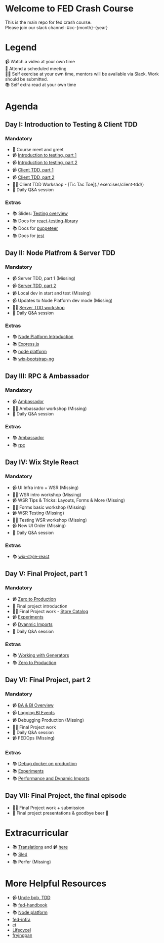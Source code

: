 # Welcome to FED Crash Course

This is the main repo for fed crash course.\
Please join our slack channel: #cc-{month}-{year} 

# Legend

📹 Watch a video at your own time\
📅 Attend a scheduled meeting\
🧑‍💻 Self exercise at your own time, mentors will be available via Slack. Work should be submitted.\
📚 Self extra read at your own time

# Agenda

## Day I: Introduction to Testing & Client TDD

### Mandatory
- 📅 Course meet and greet
- 📹 [Introduction to testing, part 1](https://drive.google.com/file/d/1LmeaepxwB_klI9dxNzZAWEpTBoTUJRYX/view?usp=sharing)
- 📹 [Introduction to testing, part 2](https://drive.google.com/file/d/1VpzFmODHzB15lkOZw_h32OpI_PGBMSQr/view?usp=sharing)
- 📹 [Client TDD, part 1](https://drive.google.com/file/d/1xGWqBoP7hQQTdk7EYfhxSzwo-Wq1URpY/view?usp=sharing)
- 📹 [Client TDD, part 2](https://drive.google.com/file/d/1RQK-SsaFp1jo1CVAWpBzgl4jv1FEQMcY/view?usp=sharing)
- 🧑‍💻 Client TDD Workshop - [Tic Tac Toe](./ exercises/client-tdd/)
- 📅 Daily Q&A session

### Extras
- 📚 Slides: [Testing overview](https://slides.com/yanivefraim-3/testing-workshop-3#/)
- 📚 Docs for [react-testing-library](https://testing-library.com/docs/react-testing-library/api)
- 📚 Docs for [puppeteer](https://github.com/puppeteer/puppeteer)
- 📚 Docs for [jest](https://jestjs.io/docs/en/getting-started.html)

## Day II: Node Platfrom & Server TDD

### Mandatory
- 📹 Server TDD, part 1 (Missing)
- 📹 [Server TDD, part 2](https://drive.google.com/file/d/1IrY_YUeOre0KDA10AXaKvP8AXjPxX-BF/view?usp=sharing)
- 📹 Local dev in start and test (Missing)
- 📹 Updates to Node Platform dev mode (Missing)
- 🧑‍💻 [Server TDD workshop](https://github.com/wix-a/crash-march-2019-tdd/tree/server-tdd)
- 📅 Daily Q&A session

### Extras
- 📚 [Node Platform Introduction](./docs/node-platform-introduction.md)
- 📚 [Express.js](https://expressjs.com/)
- 📚 [node platform](https://github.com/wix-platform/wix-node-platform)
- 📚 [wix-bootstrap-ng](https://github.com/wix-platform/wix-node-platform/tree/master/bootstrap/wix-bootstrap-ng)

## Day III: RPC & Ambassador

### Mandatory
- 📹 [Ambassador](https://drive.google.com/file/d/1fJIfcEnmDgOPvysWsZNA9Poq4FH9dNIu/view?usp=sharing)
- 🧑‍💻 Ambassador workshop (Missing)
- 📅 Daily Q&A session

### Extras
- 📚 [Ambassador](https://github.com/wix-private/ambassador)
- 📚 [rpc](https://github.com/wix-platform/wix-node-platform/tree/master/rpc)

## Day IV: Wix Style React

### Mandatory
- 📹 UI Infra intro + WSR (Missing)
- 🧑‍💻 WSR intro workshop (Missing)
- 📹 WSR Tips & Tricks: Layouts, Forms & More (Missing)
- 🧑‍💻 Forms basic workshop (Missing)
- 📹 WSR Testing (Missing)
- 🧑‍💻 Testing WSR workshop (Missing)
- 📹 New UI Order (Missing)
- 📅 Daily Q&A session

### Extras
- 📚 [wix-style-react](https://github.com/wix/wix-style-react)

## Day V: Final Project, part 1
### Mandatory
- 📹 [Zero to Production](https://drive.google.com/file/d/1R8Oq3v8GT4PdwLzGknA2BxsXeu6xMqt3/view?usp=sharing)
- 📅 Final project introduction
- 🧑‍💻 Final Project work - [Store Catalog](https://github.com/wix-a/cc-final-project)
- 📹 [Experiments](https://drive.google.com/file/d/1I9qblvfN7nE6ZaX9wPoh5nbA7iiHE9tY/view?usp=sharing)
- 📹 [Dyanmic Imports](https://drive.google.com/file/d/1b5obOEjDw1Oiva89jmZ9KSdij5WwV8Kw/view?usp=sharing)
- 📅 Daily Q&A session

### Extras
- 📚 [Working with Generators](https://github.com/wix-private/fed-handbook/blob/master/WORKING_WITH_GENERATORS.md)
- 📚 [Zero to Production](https://github.com/wix-private/fed-handbook/blob/master/ZERO_TO_PRODUCTION.md)

## Day VI: Final Project, part 2
### Mandatory
- 📹 [BA & BI Overview](https://drive.google.com/file/d/1m4TwcudYgtwWGP1eoLPshQRPtNaLcjpO/view?usp=sharing)
- 📹 [Logging BI Events](https://drive.google.com/file/d/15KK1OAydcz1tVIv_Ps2How9-XaIFiyF7/view?usp=sharing)
- 📹 Debugging Production (Missing)
- 🧑‍💻 Final Project work
- 📅 Daily Q&A session
- 📹 FEDOps (Missing)

### Extras
- 📚 [Debug docker on production](https://github.com/wix-platform/wix-node-platform/blob/115389d21545b9a8abaf0fdf0eb90049a1756d79/bootstrap/docs/production.md#ssh-to-server)
- 📚 [Experiments](https://github.com/wix-private/fed-handbook/blob/master/EXPERIMENTS.md)
- 📚 [Performance and Dynamic Imports](https://docs.google.com/document/d/18tCnZAIuOoyTHaK0Pxn2PBdLWOcI4J-VJ58ZVKAvn-w/edit?usp=sharing)

## Day VII: Final Project, the final episode
- 🧑‍💻 Final Project work + submission
- 📅 Final project presentations & goodbye beer 🍻

# Extracurricular
- 📚 [Translations](https://github.com/wix-private/fed-handbook/blob/master/TRANSLATION.md) and 📹 [here](https://drive.google.com/file/d/1amyAHNPOYj4zsXyCWK_Hi0tS-sTfs42Q/view?usp=sharing)
- 📚 [Sled](https://wix-private.github.io/sled/)
- 📚 Perfer (Missing)

# More Helpful Resources

- 📹 [Uncle bob, TDD](https://www.youtube.com/watch?v=GvAzrC6-spQ)
- 📚 [fed-handbook](https://github.com/wix-private/fed-handbook)
- 📚 [Node platform](https://github.com/wix-platform/wix-node-platform)
- [fed-infra](https://github.com/wix-private/fed-infra)
- [ci](http://ci.dev.wix/)
- [Lifecycel](https://lifecycle.wix.com/cp/#)
- [fryingpan](http://fryingpan.wixpress.com/services)
